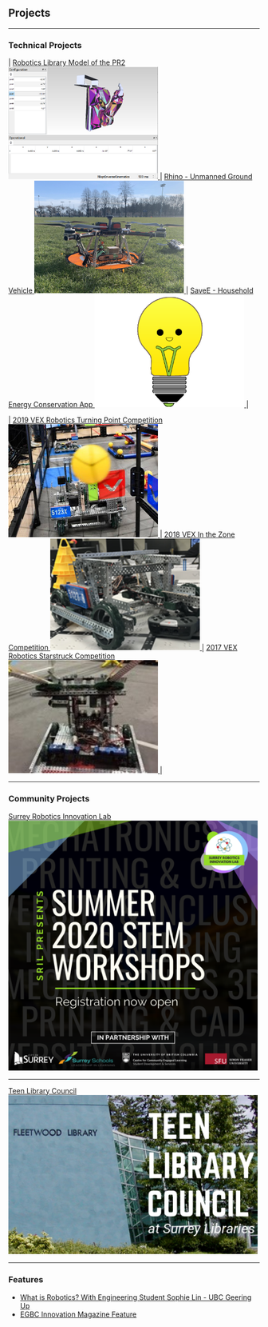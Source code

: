 ## Projects

---

### Technical Projects 


| <a href="/pr2"> Robotics Library Model of the PR2 <img src="images/projects/PR2.png" width="300"/> </a>      | <a href="/rhino"> Rhino - Unmanned Ground Vehicle <img src="images/projects/rhino.png" width="300"/> </a>       | <a href="/savee"> SaveE - Household Energy Conservation App <img src="images/projects/save.png" width="300"/> </a>       |

| <a href="/vex2019"> 2019 VEX Robotics Turning Point Competition <img src="images/projects/VEX2019.png" width="300"/> </a>      | <a href="/vex2019"> 2018 VEX In the Zone Competition <img src="images/projects/VEX2018.png" width="300"/> </a>       | <a href="/vex2019"> 2017 VEX Robotics Starstruck Competition <img src="images/projects/VEX2017.jpg" width="300"/> </a>       |

---

### Community Projects 

<a href="/SRIL">
   Surrey Robotics Innovation Lab
   <img src="images/SRIL2020.png" width="500"/> 
</a>

---
<a href="/TLC">
   Teen Library Council
   <img src="images/TLC/tlc1.png" width="500"/> 
</a>

---

### Features

- [What is Robotics? With Engineering Student Sophie Lin - UBC Geering Up](https://www.youtube.com/watch?v=LW0tiQdmUns)
- [EGBC Innovation Magazine Feature](https://user-yinucac.cld.bz/INNOVATION-July-August-20201/20/)
